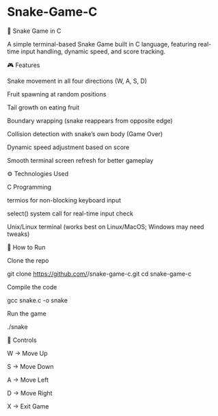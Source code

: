 # Snake-Game-C
🐍 Snake Game in C

A simple terminal-based Snake Game built in C language, featuring real-time input handling, dynamic speed, and score tracking.

🎮 Features

Snake movement in all four directions (W, A, S, D)

Fruit spawning at random positions

Tail growth on eating fruit

Boundary wrapping (snake reappears from opposite edge)

Collision detection with snake’s own body (Game Over)

Dynamic speed adjustment based on score

Smooth terminal screen refresh for better gameplay

⚙️ Technologies Used

C Programming

termios for non-blocking keyboard input

select() system call for real-time input check

Unix/Linux terminal (works best on Linux/MacOS; Windows may need tweaks)

🚀 How to Run

Clone the repo

git clone https://github.com/<your-username>/snake-game-c.git
cd snake-game-c


Compile the code

gcc snake.c -o snake


Run the game

./snake

🎯 Controls

W → Move Up

S → Move Down

A → Move Left

D → Move Right

X → Exit Game
